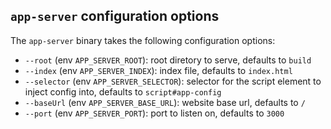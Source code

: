 ## `app-server` configuration options

The `app-server` binary takes the following configuration options:

- `--root` (env `APP_SERVER_ROOT`): root diretory to serve, defaults to `build`
- `--index` (env `APP_SERVER_INDEX`): index file, defaults to `index.html`
- `--selector` (env `APP_SERVER_SELECTOR`): selector for the script element
  to inject config into, defaults to `script#app-config`
- `--baseUrl` (env `APP_SERVER_BASE_URL`): website base url, defaults to `/`
- `--port` (env `APP_SERVER_PORT`): port to listen on, defaults to `3000`
